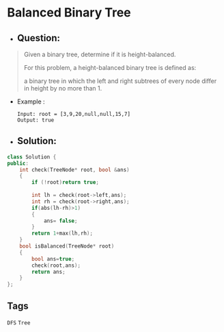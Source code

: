 # Balanced Binary Tree
- ## Question:
>Given a binary tree, determine if it is height-balanced.
>
>For this problem, a height-balanced binary tree is defined as:
>
>a binary tree in which the left and right subtrees of every node differ in height by no more than 1.

- Example :

      Input: root = [3,9,20,null,null,15,7]
      Output: true
      
- ## Solution:
```cpp
class Solution {
public:
    int check(TreeNode* root, bool &ans)
    {
        if (!root)return true;
        
        int lh = check(root->left,ans);
        int rh = check(root->right,ans);
        if(abs(lh-rh)>1)
        {
            ans= false;
        }
        return 1+max(lh,rh); 
    }
    bool isBalanced(TreeNode* root) 
    {
        bool ans=true;
        check(root,ans);
        return ans;
    }
};
```

## Tags
`DFS` `Tree`
